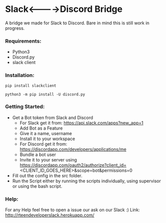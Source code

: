 # Slack<---->Discord Bridge 
A bridge we made for Slack to Discord. Bare in mind this is still work in progress.

### Requirements:
* Python3 
* Discord.py
* slack client

### Installation:
`pip install slackclient`

`python3 -m pip install -U discord.py`

### Getting Started:
* Get a Bot token from Slack and Discord
  * For Slack get it from: https://api.slack.com/apps?new_app=1
   * Add Bot as a Feature
   * Give it a name, username
   * Install it to your workspace
  * For Discord get it from: https://discordapp.com/developers/applications/me
   * Bundle a bot user
  * Invite it to your server using https://discordapp.com/oauth2/authorize?client_id=<CLIENT_ID_GOES_HERE>&scope=bot&permissions=0
* Fill out the config in the src folder.
* Run the Script either by running the scripts individually, using supervisor or using the bash script.

### Help:

For any Help feel free to open a issue our ask on our Slack :)
Link:  http://rteendeveloperslack.herokuapp.com/




